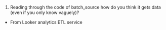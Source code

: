 1. Reading through the code of batch_source how do you think it gets data (even if you only know vaguely)?

* From Looker analytics ETL service